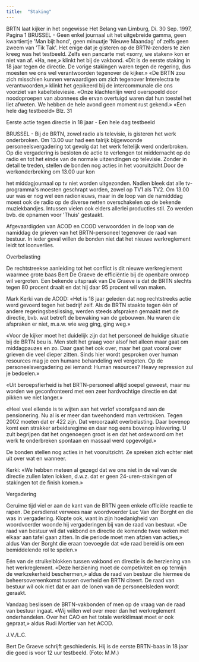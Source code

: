 ```yaml
---
title:  "Staking"
---
```


BRTN laat kijker in het ongewisse
Het Belang van Limburg,
Di. 30 Sep. 1997, Pagina 1
BRUSSEL - Geen enkel journaal uit het uitgebreide gamma, geen kwartiertje 'Man bijt hond', geen minuutje 'Nieuwe Maandag' of zelfs geen zweem van 'Tik Tak'. Het enige dat je gisteren op de BRTN-zenders te zien kreeg was het testbeeld. Zelfs een pancarte met «sorry, we staken» kon er niet van af. «Ha, nee,» klinkt het bij de vakbond. «Dit is de eerste staking in 18 jaar tegen de directie. De vorige stakingen waren tegen de regering, dus moesten we ons wel verantwoorden tegenover de kijker.» «De BRTN zou zich misschien kunnen verwaardigen om zich tegenover Interelectra te verantwoorden,» klinkt het gepikeerd bij de intercommunale die ons voorziet van kabelteleviesie. «Onze klachtenlijn werd overspoeld door noodoproepen van abonnees die ervan overtuigd waren dat hun toestel het liet afweten. We hebben de hele avond geen moment rust gekend.» «Een hele dag testbeeld» Blz. 31



Eerste actie tegen directie in 18 jaar - Een hele dag testbeeld

BRUSSEL - Bij de BRTN, zowel radio als televisie, is gisteren het werk onderbroken. Om 13.00 uur had een talrijk bijgewoonde personeelsvergadering tot gevolg dat het werk feitelijk werd onderbroken. Op die vergadering is besloten de actie te verlengen tot middernacht op de radio en tot het einde van de normale uitzendingen op televisie. Zonder in detail te treden, stellen de bonden nog acties in het vooruitzicht.Door de werkonderbreking om 13.00 uur kon

het middagjournaal op tv niet worden uitgezonden. Nadien bleek dat alle tv-programma's moesten geschrapt worden, zowel op TV1 als TV2. Om 13.00 uur was er nog wel een radionieuws, maar in de loop van de namidddag moest ook de radio op de diverse netten overschakelen op de bekende muziekbandjes. Intussen vielen ook elders allerlei producties stil. Zo werden bvb. de opnamen voor 'Thuis' gestaakt.

Afgevaardigden van ACOD en CCOD verwoordden in de loop van de namiddag de grieven van het BRTN-personeel tegenover de raad van bestuur. In ieder geval willen de bonden niet dat het nieuwe werkreglement leidt tot loonverlies.

Overbelasting

De rechtstreekse aanleiding tot het conflict is dit nieuwe werkreglement waarmee grote baas Bert De Graeve de efficiëntie bij de openbare omroep wil vergroten. Een bekende uitspraak van De Graeve is dat de BRTN slechts tegen 80 procent draait en dat hij daar 95 procent wil van maken.

Mark Kerki van de ACOD: «Het is 18 jaar geleden dat nog rechtstreeks actie werd gevoerd tegen het bedrijf zelf. Als de BRTN staakte tegen één of andere regeringsbeslissing, werden steeds afspraken gemaakt met de directie, bvb. wat betreft de bewaking van de gebouwen. Nu waren die afspraken er niet, m.a.w. wie weg ging, ging weg.»

«Voor de kijker moet het duidelijk zijn dat het personeel de huidige situatie bij de BRTN beu is. Men stelt het graag voor alsof het alleen maar gaat om middagpauzes en zo. Daar gaat het ook over, maar het gaat vooral over grieven die veel dieper zitten. Sinds hier wordt gesproken over human resources mag je een humane behandeling wel vergeten. Op de personeelsvergadering zei iemand: Human resources? Heavy repression zul je bedoelen.»

«Uit beroepsfierheid is het BRTN-personeel altijd soepel geweest, maar nu worden we geconfronteerd met een zeer hardvochtige directie en dat pikken we niet langer.»

«Heel veel ellende is te wijten aan het verlof voorafgaand aan de pensionering. Nu al is er meer dan tweehonderd man vertrokken. Tegen 2002 moeten dat er 422 zijn. Dat veroorzaakt overbelasting. Daar bovenop komt een strakker arbeidsregime en daar nog eens bovenop inlevering. U zult begrijpen dat het ongenoegen groot is en dat het ordewoord om het werk te onderbreken spontaan en massaal werd opgevolgd.»

De bonden stellen nog acties in het vooruitzicht. Ze spreken zich echter niet uit over wat en wanneer.

Kerki: «We hebben meteen al gezegd dat we ons niet in de val van de directie zullen laten lokken, d.w.z. dat er geen 24-uren-stakingen of stakingen tot de finish komen.»

Vergadering

Geruime tijd viel er aan de kant van de BRTN geen enkele officiële reactie te rapen. De persdienst verwees naar woordvoerder Luc Van der Borght en die was in vergadering. Klopte ook, want in zijn hoedanigheid van woordvoerder woonde hij vergaderingen bij van de raad van bestuur. «De raad van bestuur wil dat vakbond en directie de komende twee weken met elkaar aan tafel gaan zitten. In die periode moet men afzien van acties,» aldus Van der Borght die eraan toevoegde dat «de raad bereid is om een bemiddelende rol te spelen.»

Eén van de struikelblokken tussen vakbond en directie is de herziening van het werkreglement. «Deze herziening moet de competiviteit en op termijn de werkzekerheid beschermen,» aldus de raad van bestuur die hiermee de beheersovereenkomst tussen overheid en BRTN citeert. De raad van bestuur wil ook niet dat er aan de lonen van de personeelsleden wordt geraakt.

Vandaag beslissen de BRTN-vakbonden of men op de vraag van de raad van bestuur ingaat. «Wij willen wel over meer dan het werkreglement onderhandelen. Over het CAO en het totale werkklimaat moet er ook gepraat,» aldus Rudi Mortier van het ACOD.

J.V./L.C.

Bert De Graeve schrijft geschiedenis. Hij is de eerste BRTN-baas in 18 jaar die goed is voor 12 uur testbeeld. (Foto: M.M.)
